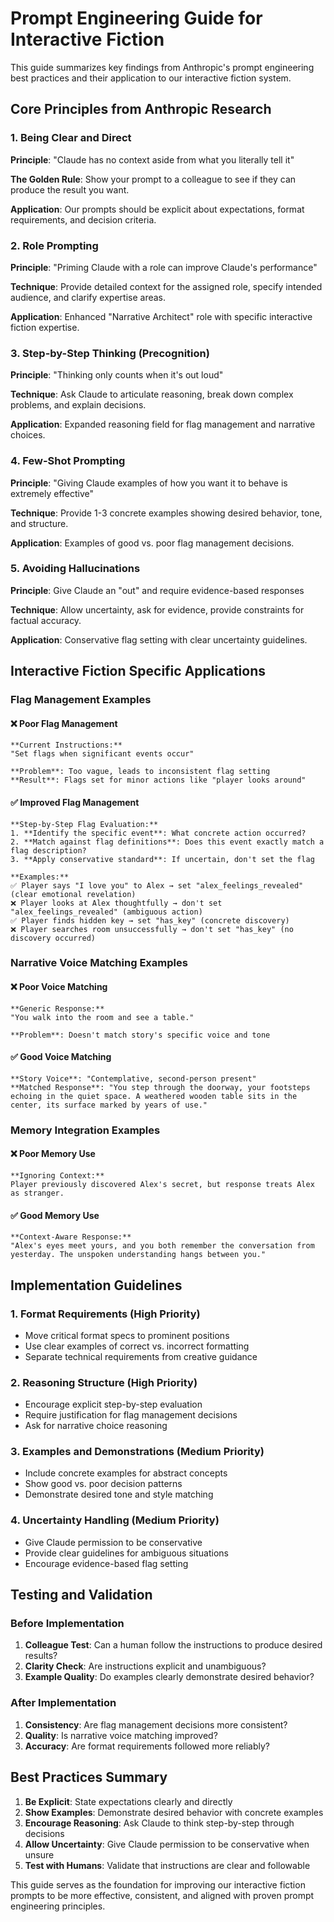# Prompt Engineering Guide for Interactive Fiction

This guide summarizes key findings from Anthropic's prompt engineering best practices and their application to our interactive fiction system.

## Core Principles from Anthropic Research

### 1. Being Clear and Direct
**Principle**: "Claude has no context aside from what you literally tell it"

**The Golden Rule**: Show your prompt to a colleague to see if they can produce the result you want.

**Application**: Our prompts should be explicit about expectations, format requirements, and decision criteria.

### 2. Role Prompting
**Principle**: "Priming Claude with a role can improve Claude's performance"

**Technique**: Provide detailed context for the assigned role, specify intended audience, and clarify expertise areas.

**Application**: Enhanced "Narrative Architect" role with specific interactive fiction expertise.

### 3. Step-by-Step Thinking (Precognition)
**Principle**: "Thinking only counts when it's out loud"

**Technique**: Ask Claude to articulate reasoning, break down complex problems, and explain decisions.

**Application**: Expanded reasoning field for flag management and narrative choices.

### 4. Few-Shot Prompting
**Principle**: "Giving Claude examples of how you want it to behave is extremely effective"

**Technique**: Provide 1-3 concrete examples showing desired behavior, tone, and structure.

**Application**: Examples of good vs. poor flag management decisions.

### 5. Avoiding Hallucinations
**Principle**: Give Claude an "out" and require evidence-based responses

**Technique**: Allow uncertainty, ask for evidence, provide constraints for factual accuracy.

**Application**: Conservative flag setting with clear uncertainty guidelines.

## Interactive Fiction Specific Applications

### Flag Management Examples

#### ❌ Poor Flag Management
```
**Current Instructions:**
"Set flags when significant events occur"

**Problem**: Too vague, leads to inconsistent flag setting
**Result**: Flags set for minor actions like "player looks around"
```

#### ✅ Improved Flag Management
```
**Step-by-Step Flag Evaluation:**
1. **Identify the specific event**: What concrete action occurred?
2. **Match against flag definitions**: Does this event exactly match a flag description?
3. **Apply conservative standard**: If uncertain, don't set the flag

**Examples:**
✅ Player says "I love you" to Alex → set "alex_feelings_revealed" (clear emotional revelation)
❌ Player looks at Alex thoughtfully → don't set "alex_feelings_revealed" (ambiguous action)
✅ Player finds hidden key → set "has_key" (concrete discovery)
❌ Player searches room unsuccessfully → don't set "has_key" (no discovery occurred)
```

### Narrative Voice Matching Examples

#### ❌ Poor Voice Matching
```
**Generic Response:**
"You walk into the room and see a table."

**Problem**: Doesn't match story's specific voice and tone
```

#### ✅ Good Voice Matching
```
**Story Voice**: "Contemplative, second-person present"
**Matched Response**: "You step through the doorway, your footsteps echoing in the quiet space. A weathered wooden table sits in the center, its surface marked by years of use."
```

### Memory Integration Examples

#### ❌ Poor Memory Use
```
**Ignoring Context:**
Player previously discovered Alex's secret, but response treats Alex as stranger.
```

#### ✅ Good Memory Use
```
**Context-Aware Response:**
"Alex's eyes meet yours, and you both remember the conversation from yesterday. The unspoken understanding hangs between you."
```

## Implementation Guidelines

### 1. Format Requirements (High Priority)
- Move critical format specs to prominent positions
- Use clear examples of correct vs. incorrect formatting
- Separate technical requirements from creative guidance

### 2. Reasoning Structure (High Priority)
- Encourage explicit step-by-step evaluation
- Require justification for flag management decisions
- Ask for narrative choice reasoning

### 3. Examples and Demonstrations (Medium Priority)
- Include concrete examples for abstract concepts
- Show good vs. poor decision patterns
- Demonstrate desired tone and style matching

### 4. Uncertainty Handling (Medium Priority)
- Give Claude permission to be conservative
- Provide clear guidelines for ambiguous situations
- Encourage evidence-based flag setting

## Testing and Validation

### Before Implementation
1. **Colleague Test**: Can a human follow the instructions to produce desired results?
2. **Clarity Check**: Are instructions explicit and unambiguous?
3. **Example Quality**: Do examples clearly demonstrate desired behavior?

### After Implementation
1. **Consistency**: Are flag management decisions more consistent?
2. **Quality**: Is narrative voice matching improved?
3. **Accuracy**: Are format requirements followed more reliably?

## Best Practices Summary

1. **Be Explicit**: State expectations clearly and directly
2. **Show Examples**: Demonstrate desired behavior with concrete examples
3. **Encourage Reasoning**: Ask Claude to think step-by-step through decisions
4. **Allow Uncertainty**: Give Claude permission to be conservative when unsure
5. **Test with Humans**: Validate that instructions are clear and followable

This guide serves as the foundation for improving our interactive fiction prompts to be more effective, consistent, and aligned with proven prompt engineering principles.